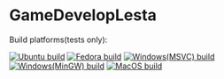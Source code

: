 # GameDevelopLesta

Build platforms(tests only):

[![Ubuntu build](https://img.shields.io/github/actions/workflow/status/kostahka/GameDevelopLesta/ubuntuTests.yml?label=Ubuntu&logo=Ubuntu&style=for-the-badge)](https://github.com/kostahka/GameDevelopLesta/actions/workflows/ubuntuTests.yml)
[![Fedora build](https://img.shields.io/github/actions/workflow/status/kostahka/GameDevelopLesta/fedoraTests.yml?label=Fedora&logo=Fedora&style=for-the-badge)](https://github.com/kostahka/GameDevelopLesta/actions/workflows/fedoraTests.yml)
[![Windows(MSVC) build](https://img.shields.io/github/actions/workflow/status/kostahka/GameDevelopLesta/windowsTests.yml?label=Windows%28MSVC%29&logo=Windows&style=for-the-badge)](https://github.com/kostahka/GameDevelopLesta/actions/workflows/windowsTests.yml)
[![Windows(MinGW) build](https://img.shields.io/github/actions/workflow/status/kostahka/GameDevelopLesta/windowsMinGWTests.yml?label=Windows%28MinGW%29&logo=Windows&style=for-the-badge)](https://github.com/kostahka/GameDevelopLesta/actions/workflows/windowsMinGWTests.yml)
[![MacOS build](https://img.shields.io/github/actions/workflow/status/kostahka/GameDevelopLesta/macOSTests.yml?label=MacOS&logo=MacOS&style=for-the-badge)](https://github.com/kostahka/GameDevelopLesta/actions/workflows/macOSTests.yml)

